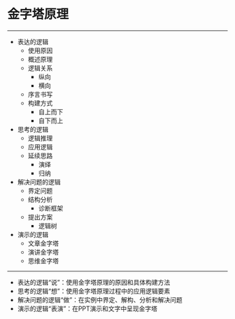 # 金字塔原理

---

* 表达的逻辑
	+ 使用原因
	+ 概述原理
	+ 逻辑关系
		- 纵向
		- 横向
	+ 序言书写
	+ 构建方式
		- 自上而下
		- 自下而上
* 思考的逻辑	
	+ 逻辑推理
	+ 应用逻辑
	+ 延续思路
		- 演绎
		- 归纳 
* 解决问题的逻辑
	+ 界定问题
	+ 结构分析
		- 诊断框架
	+ 提出方案
		- 逻辑树
* 演示的逻辑
	+ 文章金字塔
	+ 演讲金字塔
	+ 思维金字塔

---

* 表达的逻辑“说”：使用金字塔原理的原因和具体构建方法
* 思考的逻辑“想”：使用金字塔原理过程中的应用逻辑要素
* 解决问题的逻辑“做”：在实例中界定、解构、分析和解决问题
* 演示的逻辑“表演”：在PPT演示和文字中呈现金字塔